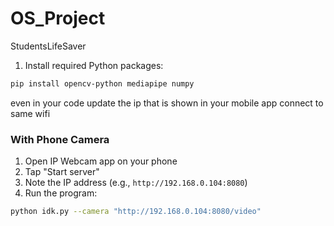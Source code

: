# OS_Project
StudentsLifeSaver


1. Install required Python packages:
```bash
pip install opencv-python mediapipe numpy
```

even in your code update the ip that is shown in your mobile app 
connect to same wifi 


### With Phone Camera
1. Open IP Webcam app on your phone
2. Tap "Start server"
3. Note the IP address (e.g., `http://192.168.0.104:8080`)
4. Run the program:
```bash
python idk.py --camera "http://192.168.0.104:8080/video"
```

